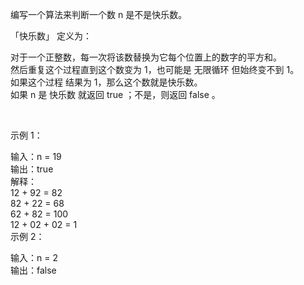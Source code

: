 编写一个算法来判断一个数 n 是不是快乐数。  

「快乐数」 定义为：  

对于一个正整数，每一次将该数替换为它每个位置上的数字的平方和。  
然后重复这个过程直到这个数变为 1，也可能是 无限循环 但始终变不到 1。  
如果这个过程 结果为 1，那么这个数就是快乐数。  
如果 n 是 快乐数 就返回 true ；不是，则返回 false 。  

 

示例 1：  

输入：n = 19  
输出：true  
解释：  
12 + 92 = 82  
82 + 22 = 68  
62 + 82 = 100  
12 + 02 + 02 = 1  
示例 2：  

输入：n = 2  
输出：false  
